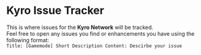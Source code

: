 # Kyro Issue Tracker
This is where issues for the **Kyro Network** will be tracked.\
Feel free to open any issues you find or enhancements you have using the following format:\
`
Title: [Gamemode] Short Description
Content: Descirbe your issue
`
